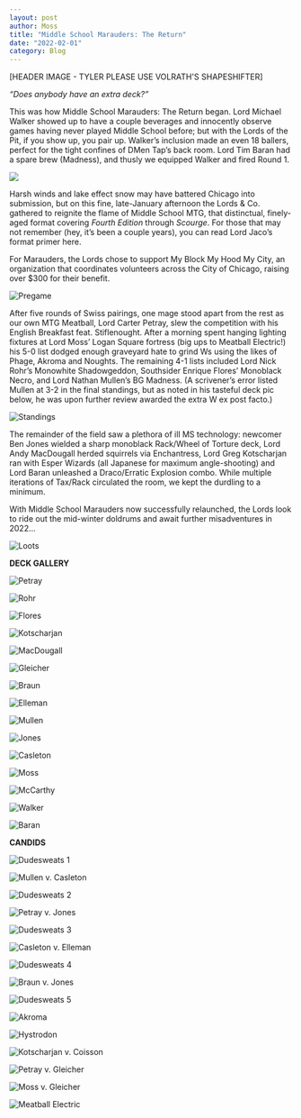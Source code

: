 ```yaml
---
layout: post
author: Moss
title: "Middle School Marauders: The Return"
date: "2022-02-01"
category: Blog
---
```


[HEADER IMAGE - TYLER PLEASE USE VOLRATH'S SHAPESHIFTER]

*“Does anybody have an extra deck?”*

This was how Middle School Marauders: The Return began. Lord Michael Walker showed up to have a couple beverages and innocently observe games having never played Middle School before; but with the Lords of the Pit, if you show up, you pair up. Walker’s inclusion made an even 18 ballers, perfect for the tight confines of DMen Tap’s back room. Lord Tim Baran had a spare brew (Madness), and thusly we equipped Walker and fired Round 1.

![](/assets/images/marauders2022-01-29/maraudersbraids.png)

Harsh winds and lake effect snow may have battered Chicago into submission, but on this fine, late-January afternoon the Lords & Co. gathered to reignite the flame of Middle School MTG, that distinctual, finely-aged format covering *Fourth Edition* through *Scourge*. For those that may not remember (hey, it’s been a couple years), you can read Lord Jaco’s format primer here.

For Marauders, the Lords chose to support My Block My Hood My City, an organization that coordinates volunteers across the City of Chicago, raising over $300 for their benefit.

![Pregame](/assets/images/marauders2022-01-29/frontbarDMen.jpg)

After five rounds of Swiss pairings, one mage stood apart from the rest as our own MTG Meatball, Lord Carter Petray, slew the competition with his English Breakfast feat. Stiflenought. After a morning spent hanging lighting fixtures at Lord Moss’ Logan Square fortress (big ups to Meatball Electric!) his 5-0 list dodged enough graveyard hate to grind Ws using the likes of Phage, Akroma and Noughts. The remaining 4-1 lists included Lord Nick Rohr’s Monowhite Shadowgeddon, Southsider Enrique Flores’ Monoblack Necro, and Lord Nathan Mullen’s BG Madness. (A scrivener’s error listed Mullen at 3-2 in the final standings, but as noted in his tasteful deck pic below, he was upon further review awarded the extra W ex post facto.)

![Standings](/assets/images/marauders2022-01-29/standings.jfif)

The remainder of the field saw a plethora of ill MS technology: newcomer Ben Jones wielded a sharp monoblack Rack/Wheel of Torture deck, Lord Andy MacDougall herded squirrels via Enchantress, Lord Greg Kotscharjan ran with Esper Wizards (all Japanese for maximum angle-shooting) and Lord Baran unleashed a Draco/Erratic Explosion combo. While multiple iterations of Tax/Rack circulated the room, we kept the durdling to a minimum.

With Middle School Marauders now successfully relaunched, the Lords look to ride out the mid-winter doldrums and await further misadventures in 2022…

![Loots](/assets/images/marauders2022-01-29/loots.jpg)

**DECK GALLERY**

![Petray](/assets/images/marauders2022-01-29/lists/01petray.jpg)

![Rohr](/assets/images/marauders2022-01-29/lists/02rohr.jpg)

![Flores](/assets/images/marauders2022-01-29/lists/03flores.jpg)

![Kotscharjan](/assets/images/marauders2022-01-29/lists/04kotscharjan.jpg)

![MacDougall](/assets/images/marauders2022-01-29/lists/05macdougall.jpg)

![Gleicher](/assets/images/marauders2022-01-29/lists/06gleicher.jpg)

![Braun](/assets/images/marauders2022-01-29/lists/07braun.jpg)

![Elleman](/assets/images/marauders2022-01-29/lists/08elleman.jpg)

![Mullen](/assets/images/marauders2022-01-29/lists/09mullen.jpg)

![Jones](/assets/images/marauders2022-01-29/lists/10jones.jpg)

![Casleton](/assets/images/marauders2022-01-29/lists/11casleton.jpg)

![Moss](/assets/images/marauders2022-01-29/lists/12moss.jpg)

![McCarthy](/assets/images/marauders2022-01-29/lists/13mccarthy.jpg)

![Walker](/assets/images/marauders2022-01-29/lists/16walker.jpg)

![Baran](/assets/images/marauders2022-01-29/lists/17baran.jpg)

**CANDIDS**

![Dudesweats 1](/assets/images/marauders2022-01-29/candids/dudesweats1.jpg)

![Mullen v. Casleton](/assets/images/marauders2022-01-29/candids/mullencasleton.jpg)

![Dudesweats 2](/assets/images/marauders2022-01-29/candids/dudesweats2.jpg)

![Petray v. Jones](/assets/images/marauders2022-01-29/candids/jonespetray.jpg)

![Dudesweats 3](/assets/images/marauders2022-01-29/candids/dudesweats3.jpg)

![Casleton v. Elleman](/assets/images/marauders2022-01-29/candids/casletonelleman.jpg)

![Dudesweats 4](/assets/images/marauders2022-01-29/candids/dudesweats4.jpg)

![Braun v. Jones](/assets/images/marauders2022-01-29/candids/braunjones.jpg)

![Dudesweats 5](/assets/images/marauders2022-01-29/candids/dudesweats5.jpg)

![Akroma](/assets/images/marauders2022-01-29/candids/akroma.jpg)

![Hystrodon](/assets/images/marauders2022-01-29/candids/hystrodon.jpg)

![Kotscharjan v. Coisson](/assets/images/marauders2022-01-29/candids/kotscharjancoisson.jpg)

![Petray v. Gleicher](/assets/images/marauders2022-01-29/candids/petraygleicher.jpg)

![Moss v. Gleicher](/assets/images/marauders2022-01-29/candids/mossgleicher.jpg)

![Meatball Electric](/assets/images/marauders2022-01-29/meatballelectric.jpg)
